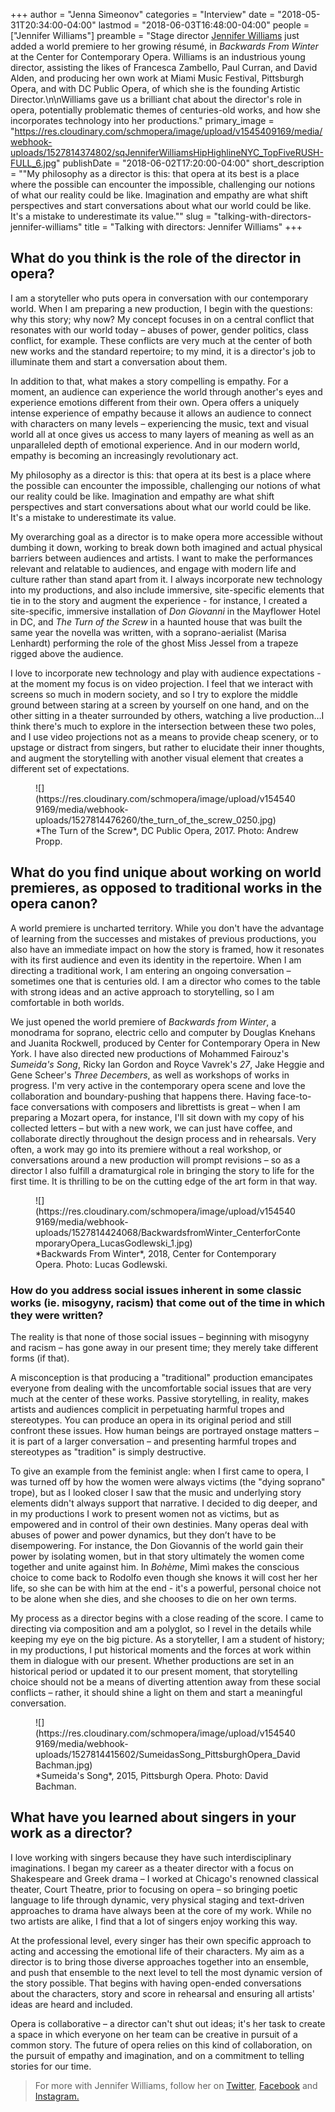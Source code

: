 +++
author = "Jenna Simeonov"
categories = "Interview"
date = "2018-05-31T20:34:00-04:00"
lastmod = "2018-06-03T16:48:00-04:00"
people = ["Jennifer Williams"]
preamble = "Stage director [Jennifer Williams](/scene/people/jennifer-williams/) just added a world premiere to her growing résumé, in *Backwards From Winter* at the Center for Contemporary Opera. Williams is an industrious young director, assisting the likes of Francesca Zambello, Paul Curran, and David Alden, and producing her own work at Miami Music Festival, Pittsburgh Opera, and with DC Public Opera, of which she is the founding Artistic Director.\n\nWilliams gave us a brilliant chat about the director's role in opera, potentially problematic themes of centuries-old works, and how she incorporates technology into her productions."
primary_image = "https://res.cloudinary.com/schmopera/image/upload/v1545409169/media/webhook-uploads/1527814374802/sqJenniferWilliamsHipHighlineNYC_TopFiveRUSH-FULL_6.jpg"
publishDate = "2018-06-02T17:20:00-04:00"
short_description = "&quot;My philosophy as a director is this: that opera at its best is a place where the possible can encounter the impossible, challenging our notions of what our reality could be like. Imagination and empathy are what shift perspectives and start conversations about what our world could be like. It&#039;s a mistake to underestimate its value.&quot;"
slug = "talking-with-directors-jennifer-williams"
title = "Talking with directors: Jennifer Williams"
+++

## What do you think is the role of the director in opera?

I am a storyteller who puts opera in conversation with our contemporary world. When I am preparing a new production, I begin with the questions: why this story; why now? My concept focuses in on a central conflict that resonates with our world today – abuses of power, gender politics, class conflict, for example. These conflicts are very much at the center of both new works and the standard repertoire; to my mind, it is a director's job to illuminate them and start a conversation about them.

In addition to that, what makes a story compelling is empathy. For a moment, an audience can experience the world through another's eyes and experience emotions different from their own. Opera offers a uniquely intense experience of empathy because it allows an audience to connect with characters on many levels – experiencing the music, text and visual world all at once gives us access to many layers of meaning as well as an unparalleled depth of emotional experience.  And in our modern world, empathy is becoming an increasingly revolutionary act.

My philosophy as a director is this: that opera at its best is a place where the possible can encounter the impossible, challenging our notions of what our reality could be like. Imagination and empathy are what shift perspectives and start conversations about what our world could be like. It's a mistake to underestimate its value.

My overarching goal as a director is to make opera more accessible without dumbing it down, working to break down both imagined and actual physical barriers between audiences and artists. I want to make the performances relevant and relatable to audiences, and engage with modern life and culture rather than stand apart from it. I always incorporate new technology into my productions, and also include immersive, site-specific elements that tie in to the story and augment the experience - for instance, I created a site-specific, immersive installation of *Don Giovanni* in the Mayflower Hotel in DC, and *The Turn of the Screw* in a haunted house that was built the same year the novella was written, with a soprano-aerialist (Marisa Lenhardt) performing the role of the ghost Miss Jessel from a trapeze rigged above the audience. 

I love to incorporate new technology and play with audience expectations - at the moment my focus is on video projection. I feel that we interact with screens so much in modern society, and so I try to explore the middle ground between staring at a screen by yourself on one hand, and on the other sitting in a theater surrounded by others, watching a live production…I think there's much to explore in the intersection between these two poles, and I use video projections not as a means to provide cheap scenery, or to upstage or distract from singers, but rather to elucidate their inner thoughts, and augment the storytelling with another visual element that creates a different set of expectations.

<figure data-type="image">
![](https://res.cloudinary.com/schmopera/image/upload/v1545409169/media/webhook-uploads/1527814476260/the_turn_of_the_screw_0250.jpg)
<figcaption>*The Turn of the Screw*, DC Public Opera, 2017. Photo: Andrew Propp.</figcaption>
</figure>

## What do you find unique about working on world premieres, as opposed to traditional works in the opera canon?

A world premiere is uncharted territory. While you don't have the advantage of learning from the successes and mistakes of previous productions, you also have an immediate impact on how the story is framed, how it resonates with its first audience and even its identity in the repertoire. When I am directing a traditional work, I am entering an ongoing conversation – sometimes one that is centuries old. I am a director who comes to the table with strong ideas and an active approach to storytelling, so I am comfortable in both worlds.

We just opened the world premiere of *Backwards from Winter*, a monodrama for soprano, electric cello and computer by Douglas Knehans and Juanita Rockwell, produced by Center for Contemporary Opera in New York. I have also directed new productions of Mohammed Fairouz's *Sumeida's Song*, Ricky Ian Gordon and Royce Vavrek's *27*, Jake Heggie and Gene Scheer's *Three Decembers*, as well as workshops of works in progress. I'm very active in the contemporary opera scene and love the collaboration and boundary-pushing that happens there. Having face-to-face conversations with composers and librettists is great – when I am preparing a Mozart opera, for instance, I'll sit down with my copy of his collected letters – but with a new work, we can just have coffee, and collaborate directly throughout the design process and in rehearsals. Very often, a work may go into its premiere without a real workshop, or conversations around a new production will prompt revisions – so as a director I also fulfill a dramaturgical role in bringing the story to life for the first time. It is thrilling to be on the cutting edge of the art form in that way.

<figure data-type="image">
![](https://res.cloudinary.com/schmopera/image/upload/v1545409169/media/webhook-uploads/1527814424068/BackwardsfromWinter_CenterforContemporaryOpera_LucasGodlewski_1.jpg)
<figcaption>*Backwards From Winter*, 2018, Center for Contemporary Opera. Photo: Lucas Godlewski.</figcaption>
</figure>

### How do you address social issues inherent in some classic works (ie. misogyny, racism) that come out of the time in which they were written?

The reality is that none of those social issues – beginning with misogyny and racism – has gone away in our present time; they merely take different forms (if that).

A misconception is that producing a "traditional" production emancipates everyone from dealing with the uncomfortable social issues that are very much at the center of these works. Passive storytelling, in reality, makes artists and audiences complicit in perpetuating harmful tropes and stereotypes. You can produce an opera in its original period and still confront these issues. How human beings are portrayed onstage matters – it is part of a larger conversation – and presenting harmful tropes and stereotypes as "tradition" is simply destructive.

To give an example from the feminist angle: when I first came to opera, I was turned off by how the women were always victims (the "dying soprano" trope), but as I looked closer I saw that the music and underlying story elements didn't always support that narrative. I decided to dig deeper, and in my productions I work to present women not as victims, but as empowered and in control of their own destinies. Many operas deal with abuses of power and power dynamics, but they don’t have to be disempowering. For instance, the Don Giovannis of the world gain their power by isolating women, but in that story ultimately the women come together and unite against him. In *Bohème*, Mimì makes the conscious choice to come back to Rodolfo even though she knows it will cost her her life, so she can be with him at the end - it's a powerful, personal choice not to be alone when she dies, and she chooses to die on her own terms.

My process as a director begins with a close reading of the score. I came to directing via composition and am a polyglot, so I revel in the details while keeping my eye on the big picture. As a storyteller, I am a student of history; in my productions, I put historical moments and the forces at work within them in dialogue with our present. Whether productions are set in an historical period or updated it to our present moment, that storytelling choice should not be a means of diverting attention away from these social conflicts – rather, it should shine a light on them and start a meaningful conversation.

<figure data-type="image">
![](https://res.cloudinary.com/schmopera/image/upload/v1545409169/media/webhook-uploads/1527814415602/SumeidasSong_PittsburghOpera_DavidBachman.jpg)
<figcaption>*Sumeida's Song*, 2015, Pittsburgh Opera. Photo: David Bachman.</figcaption>
</figure>

## What have you learned about singers in your work as a director?

I love working with singers because they have such interdisciplinary imaginations. I began my career as a theater director with a focus on Shakespeare and Greek drama – I worked at Chicago's renowned classical theater, Court Theatre, prior to focusing on opera – so bringing poetic language to life through dynamic, very physical staging and text-driven approaches to drama have always been at the core of my work. While no two artists are alike, I find that a lot of singers enjoy working this way. 

At the professional level, every singer has their own specific approach to acting and accessing the emotional life of their characters. My aim as a director is to bring those diverse approaches together into an ensemble, and push that ensemble to the next level to tell the most dynamic version of the story possible. That begins with having open-ended conversations about the characters, story and score in rehearsal and ensuring all artists' ideas are heard and included. 

Opera is collaborative – a director can't shut out ideas; it's her task to create a space in which everyone on her team can be creative in pursuit of a common story. The future of opera relies on this kind of collaboration, on the pursuit of empathy and imagination, and on a commitment to telling stories for our time.

>For more with Jennifer Williams, follow her on [Twitter](https://twitter.com/jwdirector), [Facebook](https://www.facebook.com/jenniferwilliamsdirector/) and [Instagram.](https://www.instagram.com/jwdirector/)

